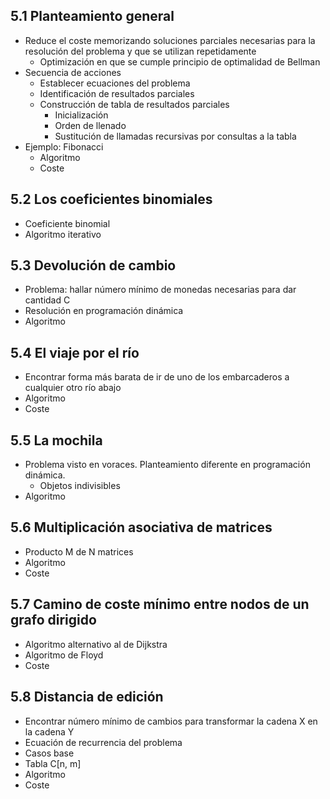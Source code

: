 ## 5.1 Planteamiento general
- Reduce el coste memorizando soluciones parciales necesarias para la resolución del problema y que se utilizan repetidamente
	- Optimización en que se cumple principio de optimalidad de Bellman
- Secuencia de acciones
	- Establecer ecuaciones del problema
	- Identificación de resultados parciales
	- Construcción de tabla de resultados parciales
		- Inicialización
		- Orden de llenado
		- Sustitución de llamadas recursivas por consultas a la tabla
- Ejemplo: Fibonacci
	- Algoritmo
	- Coste
## 5.2 Los coeficientes binomiales
- Coeficiente binomial
- Algoritmo iterativo
## 5.3 Devolución de cambio
- Problema: hallar número mínimo de monedas necesarias para dar cantidad C
- Resolución en programación dinámica
- Algoritmo
## 5.4 El viaje por el río
- Encontrar forma más barata de ir de uno de los embarcaderos a cualquier otro río abajo
- Algoritmo
- Coste
## 5.5 La mochila
- Problema visto en voraces. Planteamiento diferente en programación dinámica.
	- Objetos indivisibles
- Algoritmo
## 5.6 Multiplicación asociativa de matrices
- Producto M de N matrices
- Algoritmo
- Coste
## 5.7 Camino de coste mínimo entre nodos de un grafo dirigido
- Algoritmo alternativo al de Dijkstra
- Algoritmo de Floyd
- Coste
## 5.8 Distancia de edición
- Encontrar número mínimo de cambios para transformar la cadena X en la cadena Y
- Ecuación de recurrencia del problema
- Casos base
- Tabla C\[n, m\]
- Algoritmo
- Coste
